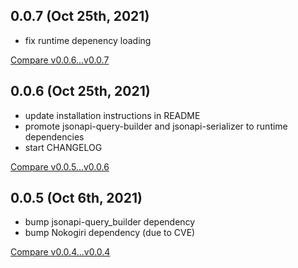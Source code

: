 ## 0.0.7 (Oct 25th, 2021)
- fix runtime depenency loading

[Compare v0.0.6...v0.0.7](https://github.com/infinum/infinum-json-api-setup/compare/v0.0.6...v0.0.7)

## 0.0.6 (Oct 25th, 2021)
- update installation instructions in README
- promote jsonapi-query-builder and jsonapi-serializer to runtime dependencies
- start CHANGELOG

[Compare v0.0.5...v0.0.6](https://github.com/infinum/infinum-json-api-setup/compare/v0.0.5...v0.0.6)

## 0.0.5 (Oct 6th, 2021)
- bump jsonapi-query_builder dependency
- bump Nokogiri dependency (due to CVE)

[Compare v0.0.4...v0.0.4](https://github.com/infinum/infinum-json-api-setup/compare/v0.0.4...v0.0.5)
